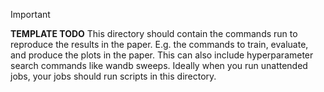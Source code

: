 > [!IMPORTANT]
> **TEMPLATE TODO**
> This directory should contain the commands run to reproduce the results in the paper.
> E.g. the commands to train, evaluate, and produce the plots in the paper.
> This can also include hyperparameter search commands like wandb sweeps.
> Ideally when you run unattended jobs, your jobs should run scripts in this directory.
